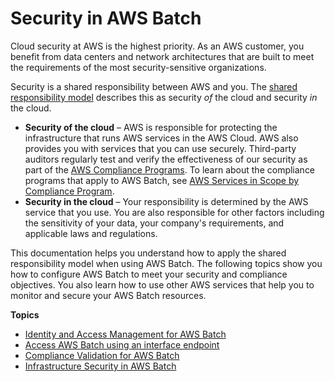 # Security in AWS Batch<a name="security"></a>

Cloud security at AWS is the highest priority\. As an AWS customer, you benefit from data centers and network architectures that are built to meet the requirements of the most security\-sensitive organizations\.

Security is a shared responsibility between AWS and you\. The [shared responsibility model](http://aws.amazon.com/compliance/shared-responsibility-model/) describes this as security *of* the cloud and security *in* the cloud\.
+ **Security of the cloud** – AWS is responsible for protecting the infrastructure that runs AWS services in the AWS Cloud\. AWS also provides you with services that you can use securely\. Third\-party auditors regularly test and verify the effectiveness of our security as part of the [AWS Compliance Programs](http://aws.amazon.com/compliance/programs/)\. To learn about the compliance programs that apply to AWS Batch, see [AWS Services in Scope by Compliance Program](http://aws.amazon.com/compliance/services-in-scope/)\.
+ **Security in the cloud** – Your responsibility is determined by the AWS service that you use\. You are also responsible for other factors including the sensitivity of your data, your company's requirements, and applicable laws and regulations\. 

This documentation helps you understand how to apply the shared responsibility model when using AWS Batch\. The following topics show you how to configure AWS Batch to meet your security and compliance objectives\. You also learn how to use other AWS services that help you to monitor and secure your AWS Batch resources\. 

**Topics**
+ [Identity and Access Management for AWS Batch](security-iam.md)
+ [Access AWS Batch using an interface endpoint](vpc-interface-endpoints.md)
+ [Compliance Validation for AWS Batch](compliance.md)
+ [Infrastructure Security in AWS Batch](infrastructure-security.md)